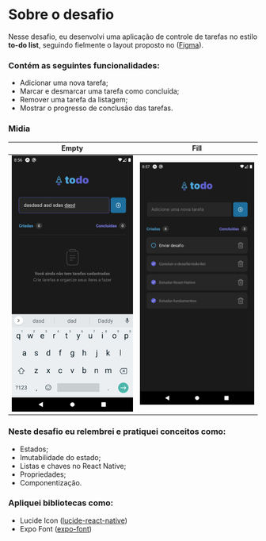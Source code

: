 # Sobre o desafio

Nesse desafio, eu desenvolvi uma aplicação de controle de tarefas no estilo **to-do list**, seguindo fielmente o layout proposto no ([Figma](https://www.figma.com/design/lvMVJpGlIZZxP65RkC0Jf8/ToDo-List-%E2%80%A2-Desafio-React-Native?node-id=401-128&t=NTpAYQdsILf70NXK-0)).

### Contém as seguintes funcionalidades:

- Adicionar uma nova tarefa;
- Marcar e desmarcar uma tarefa como concluída;
- Remover uma tarefa da listagem;
- Mostrar o progresso de conclusão das tarefas.

### Midia
  Empty | Fill
  :---: | :---:
  ![HomeMobile](https://github.com/GabrielLaminas/to-do-list/blob/master/assets/empty.png) | ![HomeMobile](https://github.com/GabrielLaminas/to-do-list/blob/master/assets/fill.png)

### Neste desafio eu relembrei e pratiquei conceitos como:

- Estados;
- Imutabilidade do estado;
- Listas e chaves no React Native;
- Propriedades;
- Componentização.

### Apliquei bibliotecas como:

- Lucide Icon ([lucide-react-native](https://lucide.dev/guide/installation#react))
- Expo Font ([expo-font](https://docs.expo.dev/versions/latest/sdk/font/))
